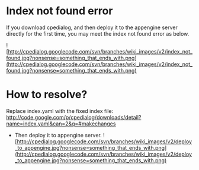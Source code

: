 # Index not found error #

If you download cpedialog, and then deploy it to the appengine server directly for the first time, you may meet the index not found error as below.

![http://cpedialog.googlecode.com/svn/branches/wiki_images/v2/index_not_found.jpg?nonsense=something_that_ends_with.png](http://cpedialog.googlecode.com/svn/branches/wiki_images/v2/index_not_found.jpg?nonsense=something_that_ends_with.png)


# How to resolve? #

Replace index.yaml with the fixed index file:
http://code.google.com/p/cpedialog/downloads/detail?name=index.yaml&can=2&q=#makechanges




  * Then deploy it to appengine server.
![http://cpedialog.googlecode.com/svn/branches/wiki_images/v2/deploy_to_appengine.jpg?nonsense=something_that_ends_with.png](http://cpedialog.googlecode.com/svn/branches/wiki_images/v2/deploy_to_appengine.jpg?nonsense=something_that_ends_with.png)